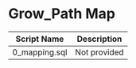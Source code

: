 # Grow_Path Map

| Script Name | Description |
|-------------|-------------|
| 0_mapping.sql | Not provided |
